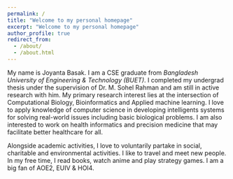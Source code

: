 ```yaml
---
permalink: /
title: "Welcome to my personal homepage"
excerpt: "Welcome to my personal homepage"
author_profile: true
redirect_from: 
  - /about/
  - /about.html
---
```


My name is Joyanta Basak. I am a CSE graduate from *Bangladesh University of Engineering & Technology (BUET)*. I completed my undergrad thesis under the
 supervision of Dr. M. Sohel Rahman and am still in active research with him.
 My primary research interest lies at the intersection of Computational Biology, Bioinformatics and Applied machine learning. 
 I love to apply knowledge of computer science in developing intelligents systems for solving real-world issues including basic biological problems. I am also interested
 to work on health informatics and precision medicine that may facilitate better healthcare for all. <be />

Alongside academic activities, I love to voluntarily partake in social, charitable and environmental activities. I like to travel and meet new people. In my free time,
I read books, watch anime and play strategy games. I am a big fan of AOE2, EUIV & HOI4.